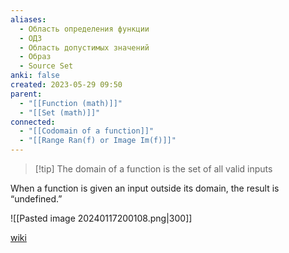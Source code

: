 ```yaml
---
aliases:
  - Область определения функции
  - ОДЗ
  - Область допустимых значений
  - Образ
  - Source Set
anki: false
created: 2023-05-29 09:50
parent:
  - "[[Function (math)]]"
  - "[[Set (math)]]"
connected:
  - "[[Codomain of a function]]"
  - "[[Range Ran(f) or Image Im(f)]]"
---
```


> [!tip] The domain of a function 
> is the set of all valid inputs

When a function is given an input outside its domain, the result is “undefined.”


![[Pasted image 20240117200108.png|300]]



[wiki](https://ru.wikipedia.org/wiki/%D0%9E%D0%B1%D0%BB%D0%B0%D1%81%D1%82%D1%8C_%D0%BE%D0%BF%D1%80%D0%B5%D0%B4%D0%B5%D0%BB%D0%B5%D0%BD%D0%B8%D1%8F_%D1%84%D1%83%D0%BD%D0%BA%D1%86%D0%B8%D0%B8)




